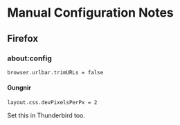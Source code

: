 # Manual Configuration Notes

## Firefox

### about:config

```
browser.urlbar.trimURLs = false
```

#### Gungnir

```
layout.css.devPixelsPerPx = 2
```

Set this in Thunderbird too.
